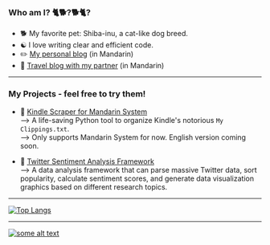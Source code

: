 ### Who am I? 🐈🐕?🐕🐈?
- 🐕 My favorite pet: Shiba-inu, a cat-like dog breed.
- ☯️ I love writing clear and efficient code.
- ✏️ [My personal blog](https://shiba.meowshiba.com/) (in Mandarin)
- 🌄 [Travel blog with my partner](https://meowshiba.com/) (in Mandarin)

---

### My Projects - feel free to try them!
- 📘 [Kindle Scraper for Mandarin System](https://github.com/xwshiba/kindle_scraper_zh)<br>
  --> A life-saving Python tool to organize Kindle's notorious `My Clippings.txt`.<br>
  --> Only supports Mandarin System for now. English version coming soon.
  
- 💬 [Twitter Sentiment Analysis Framework](https://github.com/xwshiba/twitter-sentiment-analysis)<br>
  --> A data analysis framework that can parse massive Twitter data, sort popularity, calculate sentiment scores, and generate data visualization graphics based on different research topics.
  
---

  [![Top Langs](https://github-readme-stats.vercel.app/api/top-langs/?username=xwshiba&layout=compact)](https://github.com/xwshiba/github-readme-stats)         
  
  ---
  
  [![some alt text](https://www.randos.online/u/xwshiba)](https://randos.online/u/xwshiba/next)

<!--
**xwshiba/xwshiba** is a ✨ _special_ ✨ repository because its `README.md` (this file) appears on your GitHub profile.

Here are some ideas to get you started:

- 🔭 I’m currently working on ...
- 🌱 I’m currently learning ...
- 👯 I’m looking to collaborate on ...
- 🤔 I’m looking for help with ...
- 💬 Ask me about ...
- 📫 How to reach me: ...
- 😄 Pronouns: ...
- ⚡ Fun fact: ...
-->
